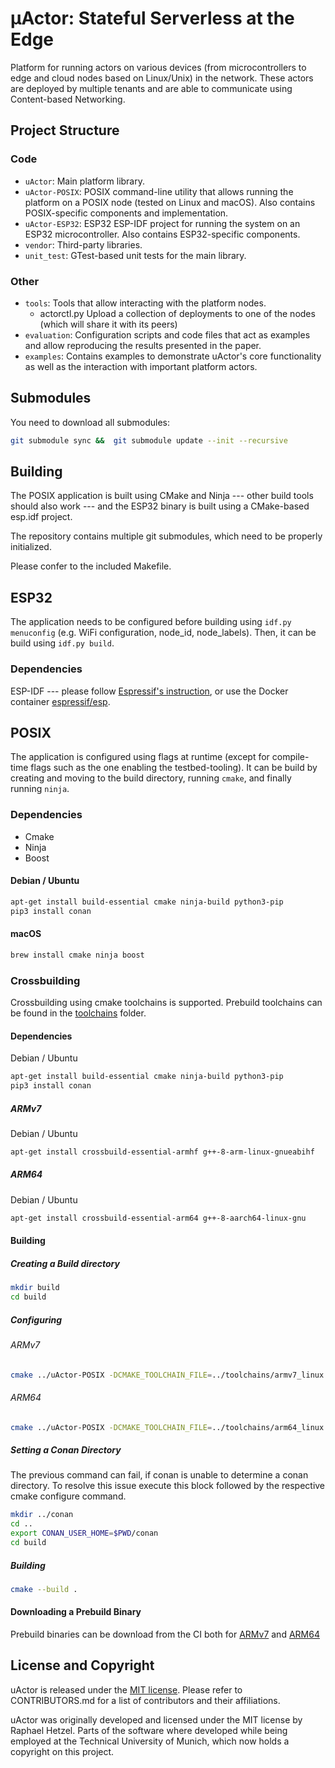 # μActor: Stateful Serverless at the Edge

Platform for running actors on various devices (from microcontrollers to edge and cloud nodes based on Linux/Unix) in the network.
These actors are deployed by multiple tenants and are able to communicate using Content-based Networking.

## Project Structure

### Code
* `uActor`: Main platform library.
* `uActor-POSIX`: POSIX command-line utility that allows running the platform on a POSIX node (tested on Linux and macOS). Also contains POSIX-specific components and implementation.
* `uActor-ESP32`: ESP32 ESP-IDF project for running the system on an ESP32 microcontroller. Also contains ESP32-specific components.
* `vendor`: Third-party libraries.
* `unit_test`: GTest-based unit tests for the main library.


### Other
* `tools`: Tools that allow interacting with the platform nodes.
  * actorctl.py Upload a collection of deployments to one of the nodes (which will share it with its peers)
* `evaluation`: Configuration scripts and code files that act as examples and allow reproducing the results presented in the paper.
* `examples`: Contains examples to demonstrate uActor's core functionality as well as the interaction with important platform actors.

## Submodules

You need to download all submodules:

```bash
git submodule sync &&  git submodule update --init --recursive
```

## Building
The POSIX application is built using CMake and Ninja --- other build tools should also work --- and the ESP32 binary is built using a CMake-based esp.idf project.

The repository contains multiple git submodules, which need to be properly initialized.

Please confer to the included Makefile.

## ESP32
The application needs to be configured before building using `idf.py menuconfig` (e.g. WiFi configuration, node_id, node_labels).
Then, it can be build using `idf.py build`.

### Dependencies
ESP-IDF --- please follow [Espressif's instruction](https://docs.espressif.com/projects/esp-idf/en/latest/esp32/get-started/), or use the Docker container [espressif/esp](https://hub.docker.com/r/espressif/idf).

## POSIX
The application is configured using flags at runtime (except for compile-time flags such as the one enabling the testbed-tooling).
It can be build by creating and moving to the build directory, running `cmake`, and finally running `ninja`.

### Dependencies
* Cmake
* Ninja
* Boost

#### Debian / Ubuntu
```bash
apt-get install build-essential cmake ninja-build python3-pip
pip3 install conan
```

#### macOS
```bash
brew install cmake ninja boost
```

### Crossbuilding
Crossbuilding using cmake toolchains is supported. Prebuild toolchains can be found in the [toolchains](https://gitlab.lrz.de/cm/uactor/-/tree/master/toolchains) folder.
#### Dependencies
Debian / Ubuntu
```bash
apt-get install build-essential cmake ninja-build python3-pip
pip3 install conan
```
##### ARMv7
Debian / Ubuntu
```bash
apt-get install crossbuild-essential-armhf g++-8-arm-linux-gnueabihf
```
##### ARM64
Debian / Ubuntu
```bash
apt-get install crossbuild-essential-arm64 g++-8-aarch64-linux-gnu
```
#### Building
##### Creating a Build directory
```bash
mkdir build
cd build
```
##### Configuring
###### ARMv7
```bash
cmake ../uActor-POSIX -DCMAKE_TOOLCHAIN_FILE=../toolchains/armv7_linux.cmake
```
###### ARM64
```bash
cmake ../uActor-POSIX -DCMAKE_TOOLCHAIN_FILE=../toolchains/arm64_linux.cmake
```
##### Setting a Conan Directory
The previous command can fail, if conan is unable to determine a conan directory. To resolve this issue execute this block followed by the respective cmake configure command.
```bash
mkdir ../conan
cd ..
export CONAN_USER_HOME=$PWD/conan
cd build
```
##### Building
```bash
cmake --build .
```
#### Downloading a Prebuild Binary
Prebuild binaries can be download from the CI both for [ARMv7](gitlab.lrz.de/cm/uactor/-/jobs/artifacts/master/download?job=build_armv7) and [ARM64](gitlab.lrz.de/cm/uactor/-/jobs/artifacts/master/download?job=build_arm64)

## License and Copyright

uActor is released under the [MIT license](LICENSE.txt). Please refer to CONTRIBUTORS.md for a list of contributors and their affiliations.

uActor was originally developed and licensed under the MIT license by Raphael Hetzel.
Parts of the software where developed while being employed at the Technical University of Munich,
which now holds a copyright on this project. 
